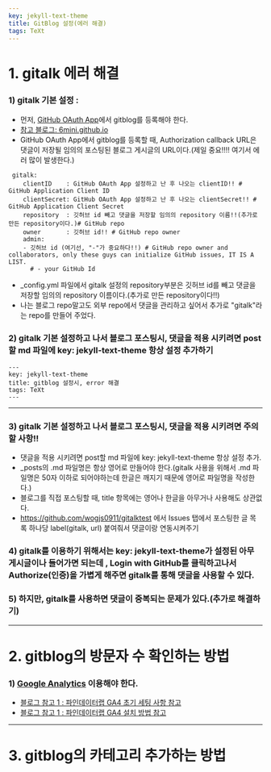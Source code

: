 ```yaml
---
key: jekyll-text-theme
title: GitBlog 설정(에러 해결)
tags: TeXt
---
```


# 1. gitalk 에러 해결


### 1) gitalk 기본 설정 : 

- 먼저, [GitHub OAuth App](https://github.com/settings/applications/new)에서  gitblog를 등록해야 한다.
- [참고 블로그: 6mini.github.io](https://6mini.github.io/github%20blog/2021/08/29/blog/)
- GitHub OAuth App에서 gitblog를 등록할 때, Authorization callback URL은 댓글이 저장될 임의의 포스팅된 블로그 게시글의 URL이다.(제일 중요!!!! 여기서 에러 많이 발생한다.) 

```
 gitalk:
    clientID    : GitHub OAuth App 설정하고 난 후 나오는 clientID!! # GitHub Application Client ID
    clientSecret: GitHub OAuth App 설정하고 난 후 나오는 clientSecret!! # GitHub Application Client Secret
    repository  : 깃허브 id 빼고 댓글을 저장할 임의의 repository 이름!!(추가로 만든 repository이다.)# GitHub repo
    owner       : 깃허브 id!! # GitHub repo owner
    admin: 
    - 깃허브 id (여기선, "-"가 중요하다!!) # GitHub repo owner and collaborators, only these guys can initialize GitHub issues, IT IS A LIST.
      # - your GitHub Id
```

- _config.yml 파일에서 gitalk 설정의 repository부분은 깃허브 id를 빼고 댓글을 저장할 임의의 repository 이름이다.(추가로 만든 repository이다!!)
- 나는 블로그 repo말고도 외부 repo에서 댓글을 관리하고 싶어서 추가로 "gitalk"라는 repo를 만들어 주었다.


### 2) gitalk 기본 설정하고 나서  블로그 포스팅시, 댓글을 적용 시키려면  post할  md 파일에 key: jekyll-text-theme 항상 설정 추가하기


```
---
key: jekyll-text-theme
title: gitblog 설정시, error 해결
tags: TeXt
---
```

---


### 3) gitalk 기본 설정하고 나서  블로그 포스팅시, 댓글을 적용 시키려면  주의할 사항!!

- 댓글을 적용 시키려면  post할  md 파일에 key: jekyll-text-theme 항상 설정 추가.
- _posts의 .md 파일명은 항상 영어로 만들어야 한다.(gitalk 사용을 위해서 .md 파일명은 50자 이하로 되어야하는데 한글은 깨지기 때문에 영어로 파일명을 작성한다.)
- 블로그를 직접 포스팅할 때, title 항목에는 영어나 한글을 아무거나 사용해도 상관없다.
- https://github.com/wogjs0911/gitalktest 에서 Issues 탭에서 포스팅한 글 목록 하나당 label(gitalk, url) 붙여줘서 댓글이랑 연동시켜주기  


### 4) gitalk를 이용하기 위해서는 key: jekyll-text-theme가 설정된 아무 게시글이나 들어가면 되는데 , Login with GitHub를 클릭하고나서 Authorize(인증)을 가볍게 해주면 gitalk를 통해 댓글을 사용할 수 있다.


### 5) 하지만, gitalk를 사용하면 댓글이 중복되는 문제가 있다.(추가로 해결하기)



---


# 2. gitblog의 방문자 수 확인하는 방법


### 1) [Google Analytics](https://analytics.google.com/analytics/web/?hl=ko#/) 이용해야 한다. 

- [블로그 참고 1 : 파인데이터랩 GA4 초기 세팅 사항 참고](https://finedata.tistory.com/50?category=1052408)
- [블로그 참고 1 : 파인데이터랩 GA4 설치 방법 참고](https://finedata.tistory.com/52?category=913224)


---


# 3. gitblog의 카테고리 추가하는 방법



